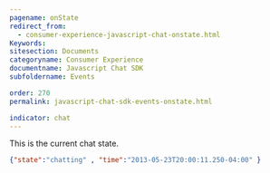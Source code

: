 ```yaml
---
pagename: onState
redirect_from:
  - consumer-experience-javascript-chat-onstate.html
Keywords:
sitesection: Documents
categoryname: Consumer Experience
documentname: Javascript Chat SDK
subfoldername: Events

order: 270
permalink: javascript-chat-sdk-events-onstate.html

indicator: chat
---
```


This is the current chat state.

```json 
{"state":"chatting" , "time":"2013-05-23T20:00:11.250-04:00" }
```

